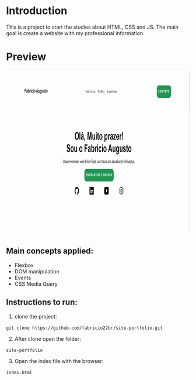 # Introduction

This is a project to start the studies about HTML, CSS and JS.
The main goal is create a website with my professional information.

# Preview

<img src="https://github.com/fabricio22br/site-portfolio/blob/master/preview.png" height="450"/>

## Main concepts applied:

- Flexbox
- DOM manipulation
- Events
- CSS Media Query

## Instructions to run:

1. clone the project:

```
git clone https://github.com/fabricio22br/site-portfolio.git

```

2. After clone open the folder:

```
site-portfolio
```

3. Open the index file with the browser:

```
index.html
```
